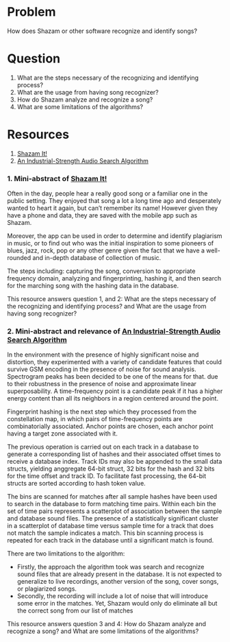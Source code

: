 # Problem
How does Shazam or other software recognize and identify songs? 

# Question
1. What are the steps necessary of the recognizing and identifying process?
2. What are the usage from having song recognizer?
3. How do Shazam analyze and recognize a song?
4. What are some limitations of the algorithms?

# Resources
1. [Shazam It!]
2. [An Industrial-Strength Audio Search Algorithm]

### 1. Mini-abstract of [Shazam It!]
Often in the day, people hear a really good song or a familiar one in the public setting. They enjoyed that song a lot a long time ago and desperately wanted to heart it again, but can’t remember its name! However given they have a phone and data, they are saved with the mobile app such as Shazam.

Moreover, the app can be used in order to determine and identify plagiarism in music, or to find out who was the initial inspiration to some pioneers of blues, jazz, rock, pop or any other genre given the fact that we have a well-rounded and in-depth database of collection of music.

The steps including: capturing the song, conversion to appropriate frequency domain, analyzing and fingerprinting, hashing it, and then search for the marching song with the hashing data in the database.  

This resource answers question 1, and 2: What are the steps necessary of the recognizing and identifying process? and What are the usage from having song recognizer?

### 2. Mini-abstract and relevance of [An Industrial-Strength Audio Search Algorithm]

In the environment with the presence of highly significant noise and distortion, they experimented with a variety of candidate features that could survive GSM encoding in the presence of noise for sound analysis. Spectrogram peaks has been decided to be one of the means for that. due to their robustness in the presence of noise and approximate linear superposability. A time-frequency point is a candidate peak if it has a higher energy content than all its neighbors in a region centered around the point. 

Fingerprint hashing is the next step which they processed from the constellation map, in which pairs of time-frequency points are combinatorially associated. Anchor points are chosen, each anchor point having a target zone associated with it. 

The previous operation is carried out on each track in a database to generate a corresponding list of hashes and their associated offset times to receive a database index. Track IDs may also be appended to the small data structs, yielding anggregate 64-bit struct, 32 bits for the hash and 32 bits for the time offset and track ID. To facilitate fast processing, the 64-bit structs are sorted according to hash token value. 

The bins are scanned for matches after all sample hashes have been used to search in the database to form matching time pairs. Within each bin the set of time pairs represents a scatterplot of association between the sample and database sound files. The presence of a statistically significant cluster in a scatterplot of database time versus sample time for a track that does not match the sample indicates a match. This bin scanning process is repeated for each track in the database until a significant match is found. 

There are two limitations to the algorithm: 
- Firstly, the approach the algorithm took was search and recognize sound files that are already present in the database. It is not expected to generalize to live recordings, another version of the song, cover songs, or plagiarized songs. 
- Secondly, the recording will include a lot of noise that will introduce some error in the matches. Yet, Shazam would only do eliminate all but the correct song from our list of matches

This resource answers question 3 and 4: How do Shazam analyze and recognize a song? and What are some limitations of the algorithms?

[Shazam It!]: http://www.toptal.com/algorithms/shazam-it-music-processing-fingerprinting-and-recognition
[An Industrial-Strength Audio Search Algorithm]: https://www.ee.columbia.edu/~dpwe/papers/Wang03-shazam.pdf
